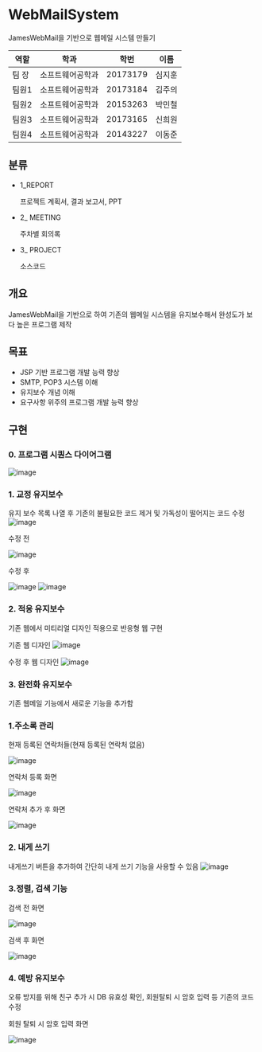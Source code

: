 # WebMailSystem
JamesWebMail을 기반으로 웹메일 시스템 만들기

|역할|학과|학번|이름|
|---|---|---|---|
팀 장	|소프트웨어공학과	|20173179	|심지훈|
팀원1	|소프트웨어공학과	|20173184	|김주의|
팀원2	|소프트웨어공학과	|20153263	|박민철|
팀원3	|소프트웨어공학과	|20173165	|신희원|
팀원4	|소프트웨어공학과	|20143227	|이동준|

## 분류
- 1_REPORT

    프로젝트 계획서, 결과 보고서, PPT

- 2_ MEETING

    주차별 회의록

- 3_ PROJECT

     소스코드

## 개요
JamesWebMail을 기반으로 하여 기존의 웹메일 시스템을 유지보수해서 완성도가 보다 높은 프로그램 제작

## 목표
- JSP 기반 프로그램 개발 능력 향상
- SMTP, POP3 시스템 이해
- 유지보수 개념 이해
- 요구사항 위주의 프로그램 개발 능력 향상

## 구현
### 0. 프로그램 시퀀스 다이어그램
![image](https://user-images.githubusercontent.com/49029096/130941898-0c1fd8a6-0ca1-4990-87ea-8671b38b543d.png)


### 1. 교정 유지보수
유지 보수 목록 나열 후 기존의 불필요한 코드 제거 및 가독성이 떨어지는 코드 수정
![image](https://user-images.githubusercontent.com/49029096/130942021-ff0fe236-f984-42cd-8b17-0f02dd09e385.png)

수정 전

![image](https://user-images.githubusercontent.com/49029096/130942266-af333e5e-c823-4f7c-8c54-d01858810b56.png)

수정 후

![image](https://user-images.githubusercontent.com/49029096/130942381-f41527f8-afd8-4f3c-8a05-b4ef68f01a42.png)
![image](https://user-images.githubusercontent.com/49029096/130942288-677e9e9f-c302-4641-93b5-262b0b75dbe9.png)

### 2. 적응 유지보수
기존 웹에서 미티리얼 디자인 적용으로 반응형 웹 구현

기존 웹 디자인
![image](https://user-images.githubusercontent.com/49029096/130942651-1d3016f9-3c82-4668-94d3-4bfa60ab1716.png)

수정 후 웹 디자인
![image](https://user-images.githubusercontent.com/49029096/130942668-22987898-3e3b-4ab5-b408-d4a3a8cfbabc.png)




### 3. 완전화 유지보수
기존 웹메일 기능에서 새로운 기능을 추가함

### 1.주소록 관리

현재 등록된 연락처들(현재 등록된 연락처 없음)

![image](https://user-images.githubusercontent.com/49029096/130943028-36e708a2-f534-4cc8-ae7a-c615723ca292.png)

연락처 등록 화면

![image](https://user-images.githubusercontent.com/49029096/130943035-d15b84d0-1544-4bb2-9f82-2730918ad47b.png)

연락처 추가 후 화면

![image](https://user-images.githubusercontent.com/49029096/130943120-9181106a-cc2f-43ed-aabe-34129b22b9c2.png)



### 2. 내게 쓰기

내게쓰기 버튼을 추가하여 간단히 내게 쓰기 기능을 사용할 수 있음
![image](https://user-images.githubusercontent.com/49029096/130943149-38b05c06-cda4-4965-9952-1d9610891b91.png)

### 3.정렬, 검색 기능

검색 전 화면

![image](https://user-images.githubusercontent.com/49029096/130943281-f8ac7a82-edae-4366-aa0f-9c9a03d09368.png)

검색 후 화면

![image](https://user-images.githubusercontent.com/49029096/130943295-cc435c0a-8f1f-4c63-8804-df7fd209b01e.png)


### 4. 예방 유지보수
오류 방지를 위해 친구 추가 시 DB 유효성 확인, 회원탈퇴 시 암호 입력 등 기존의 코드 수정

회원 탈퇴 시 암호 입력 화면

![image](https://user-images.githubusercontent.com/49029096/130943664-7612f8c7-6427-407f-a51c-493ef62d9e11.png)
